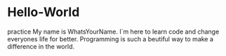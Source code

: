 # Hello-World
practice
My name is WhatsYourName.
I´m here to learn code and change everyones life for better.
Programming is such a beutiful way to make a difference in the world.
